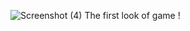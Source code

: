 ![Screenshot (4)](https://user-images.githubusercontent.com/95162790/195906103-8974945e-6a41-4d5c-b5ba-c73d9734ab56.png)
The first look of game !
